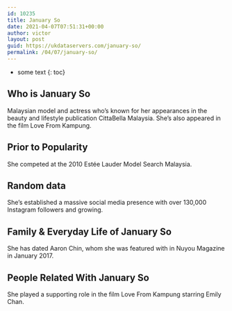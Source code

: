 ```yaml
---
id: 10235
title: January So
date: 2021-04-07T07:51:31+00:00
author: victor
layout: post
guid: https://ukdataservers.com/january-so/
permalink: /04/07/january-so/
---
```


* some text
{: toc}


## Who is January So



Malaysian model and actress who&#8217;s known for her appearances in the beauty and lifestyle publication CittaBella Malaysia. She&#8217;s also appeared in the film Love From Kampung.

                
                
                
## Prior to Popularity



She competed at the 2010 Estée Lauder Model Search Malaysia.

                
                
                
## Random data



She&#8217;s established a massive social media presence with over 130,000 Instagram followers and growing.

                
                
                
## Family & Everyday Life of January So



She has dated Aaron Chin, whom she was featured with in Nuyou Magazine in January 2017.

                
                
                
## People Related With January So



She played a supporting role in the film Love From Kampung starring Emily Chan.

                
              
            
          
          
          